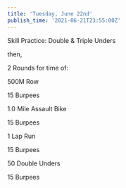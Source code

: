 ```yaml
---
title: 'Tuesday, June 22nd'
publish_time: '2021-06-21T23:55:00Z'
---
```


Skill Practice: Double & Triple Unders

then,

2 Rounds for time of:

500M Row

15 Burpees

1.0 Mile Assault Bike

15 Burpees

1 Lap Run

15 Burpees

50 Double Unders

15 Burpees
